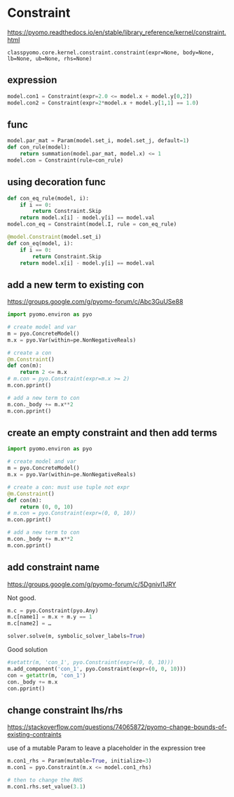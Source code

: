 # Constraint

https://pyomo.readthedocs.io/en/stable/library_reference/kernel/constraint.html
```
classpyomo.core.kernel.constraint.constraint(expr=None, body=None, lb=None, ub=None, rhs=None)
```

## expression
```py
model.con1 = Constraint(expr=2.0 <= model.x + model.y[0,2]) 
model.con2 = Constraint(expr=2*model.x + model.y[1,1] == 1.0)
```

## func
```py
model.par_mat = Param(model.set_i, model.set_j, default=1) 
def con_rule(model):
    return summation(model.par_mat, model.x) <= 1
model.con = Constraint(rule=con_rule)
```

## using decoration func
```py
def con_eq_rule(model, i):
    if i == 0:
        return Constraint.Skip
    return model.x[i] - model.y[i] == model.val
model.con_eq = Constraint(model.I, rule = con_eq_rule)

@model.Constraint(model.set_i)
def con_eq(model, i):
    if i == 0:
        return Constraint.Skip
    return model.x[i] - model.y[i] == model.val
```

## add a new term to existing con
https://groups.google.com/g/pyomo-forum/c/Abc3GuUSe88
```py
import pyomo.environ as pyo

# create model and var
m = pyo.ConcreteModel()
m.x = pyo.Var(within=pe.NonNegativeReals)

# create a con
@m.Constraint()
def con(m):
    return 2 <= m.x    
# m.con = pyo.Constraint(expr=m.x >= 2)
m.con.pprint()

# add a new term to con
m.con._body += m.x**2
m.con.pprint()
```

## create an empty constraint and then add terms
```py
import pyomo.environ as pyo

# create model and var
m = pyo.ConcreteModel()
m.x = pyo.Var(within=pe.NonNegativeReals)

# create a con: must use tuple not expr
@m.Constraint()
def con(m):
    return (0, 0, 10)     
# m.con = pyo.Constraint(expr=(0, 0, 10))
m.con.pprint()

# add a new term to con
m.con._body += m.x**2
m.con.pprint()
```

## add constraint name
https://groups.google.com/g/pyomo-forum/c/5DgnivI1JRY

Not good.
```py
m.c = pyo.Constraint(pyo.Any)
m.c[name1] = m.x + m.y == 1
m.c[name2] = …

solver.solve(m, symbolic_solver_labels=True)
```

Good solution
```py
#setattr(m, 'con_1', pyo.Constraint(expr=(0, 0, 10)))
m.add_component('con_1', pyo.Constraint(expr=(0, 0, 10)))
con = getattr(m, 'con_1')
con._body += m.x
con.pprint()
```

## change constraint lhs/rhs
https://stackoverflow.com/questions/74065872/pyomo-change-bounds-of-existing-contraints

use of a mutable Param to leave a placeholder in the expression tree
```py
m.con1_rhs = Param(mutable=True, initialize=3)
m.con1 = pyo.Constraint(m.x <= model.con1_rhs)

# then to change the RHS
m.con1.rhs.set_value(3.1)
```
